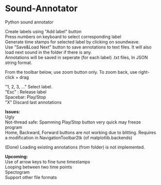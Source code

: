 # Sound-Annotator
Python sound annotator

Create labels using "Add label" button   
Press numbers on keyboard to select corresponding label    
Generate time stamps for selected label by clicking on soundwave.  
Use "Save&Load Next" button to save annotations to text files. It will also load next sound in the folder if there is any.    
Annotations will be saved in seperate (for each label) .txt files, In JSON string format.  

From the toolbar below, use zoom button only. To zoom back, use right-click + drag  
 
"1, 2, 3, ..." Select label.  
"Esc" : Release label  
Spacebar: Play/Stop  
"X" Discard last annotations  

__Issues:__   
Ugly  
Not-thread safe: Spamming Play/Stop button very quick may freeze program  
Home, Backward, Forward buttons are not working due to blitting. Requires a modification in NavigationToolbar2tk (of matplotlib.backends)    
  
(Done) Loading existing annotations (from folder) is not implemented.  


__Upcoming:__  
Use of arrow keys to fine tune timestamps  
Looping between two time points  
Spectogram  
Support other file formats  